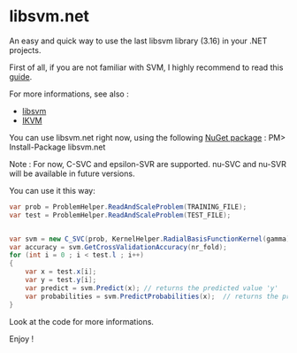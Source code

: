 libsvm.net
==========

An easy and quick way to use the last libsvm library (3.16) in your .NET projects.

First of all, if you are not familiar with SVM, I highly recommend to read this [guide](http://www.csie.ntu.edu.tw/~cjlin/papers/guide/guide.pdf).

For more informations, see also : 
 * [libsvm](http://www.csie.ntu.edu.tw/~cjlin/libsvm/)
 * [IKVM](http://www.ikvm.net/)

You can use libsvm.net right now, using the following [NuGet package](http://nuget.org/packages/libsvm.net/ ) : 
PM> Install-Package libsvm.net

Note : For now, C-SVC and epsilon-SVR are supported. nu-SVC and nu-SVR will be available in future versions.

You can use it this way:
```c#
var prob = ProblemHelper.ReadAndScaleProblem(TRAINING_FILE);
var test = ProblemHelper.ReadAndScaleProblem(TEST_FILE);


var svm = new C_SVC(prob, KernelHelper.RadialBasisFunctionKernel(gamma), C);
var accuracy = svm.GetCrossValidationAccuracy(nr_fold);
for (int i = 0 ; i < test.l ; i++)
{
    var x = test.x[i];
    var y = test.y[i];
    var predict = svm.Predict(x); // returns the predicted value 'y'
    var probabilities = svm.PredictProbabilities(x);  // returns the probabilities for each 'y' value
}
```
Look at the code for more informations.

Enjoy !
